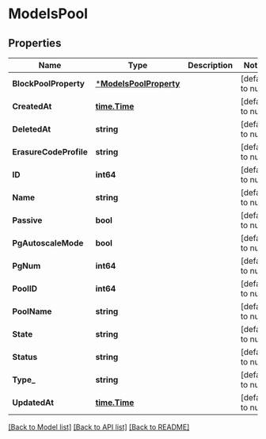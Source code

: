 # ModelsPool

## Properties
Name | Type | Description | Notes
------------ | ------------- | ------------- | -------------
**BlockPoolProperty** | [***ModelsPoolProperty**](models.PoolProperty.md) |  | [default to null]
**CreatedAt** | [**time.Time**](time.Time.md) |  | [default to null]
**DeletedAt** | **string** |  | [default to null]
**ErasureCodeProfile** | **string** |  | [default to null]
**ID** | **int64** |  | [default to null]
**Name** | **string** |  | [default to null]
**Passive** | **bool** |  | [default to null]
**PgAutoscaleMode** | **bool** |  | [default to null]
**PgNum** | **int64** |  | [default to null]
**PoolID** | **int64** |  | [default to null]
**PoolName** | **string** |  | [default to null]
**State** | **string** |  | [default to null]
**Status** | **string** |  | [default to null]
**Type_** | **string** |  | [default to null]
**UpdatedAt** | [**time.Time**](time.Time.md) |  | [default to null]

[[Back to Model list]](../README.md#documentation-for-models) [[Back to API list]](../README.md#documentation-for-api-endpoints) [[Back to README]](../README.md)

